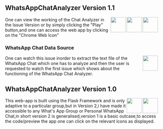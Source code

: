 ## WhatsAppChatAnalyzer Version 1.1


[<img align = right height = 50 width = 50 src = "https://edent.github.io/SuperTinyIcons/images/svg/github.svg">](https://github.com/mv1249/WhatsAppChatAnalyzer)

[<img align = right height = 50 width = 50 src = "https://www.vhv.rs/dpng/d/451-4511009_cool-chrome-transparent-custom-google-chrome-logo-hd.png">](https://analyzertoolforwhatsapp.herokuapp.com/)

[<img align = right height = 50 width = 50 src = https://cdn4.iconfinder.com/data/icons/social-media-and-logos-11/32/Logo_Youtube-512.png>](https://github.com/mv1249/WhatsAppChatAnalyzer/issues/1)
One can view the working of the Chat Analyzer in the Issue Version or by simply clicking the "Play" button,and one can access the web app by clicking on the "Chrome Web Icon"

### WhatsApp Chat Data Source

[<img align = right height = 50 width = 50 src = https://cdn4.iconfinder.com/data/icons/social-media-and-logos-11/32/Logo_Youtube-512.png>](https://github.com/mv1249/WhatsAppChatAnalyzer/issues/2)

One can watch this issue inorder to extract the text file of the WhatsApp Chat which one has to analyze and then the user is requested to watch the first issue which shows 
about the functioning of the WhatsApp Chat Analyzer.

## WhatsAppChatAnalyzer Version 1.0

[<img align = right height = 50 width = 50 src = "https://edent.github.io/SuperTinyIcons/images/svg/github.svg">](https://github.com/mv1249/WhatsappTextAnalysis)

[<img align = right height = 50 width = 50 src = "https://www.vhv.rs/dpng/d/451-4511009_cool-chrome-transparent-custom-google-chrome-logo-hd.png">](https://chatanalyzer.herokuapp.com/)

This web-app is built using the Flask Framework and is only adaptive to a particular group,but in Version 2,i have made it accessible to any What's App Group or Personal WhatsApp Chat,in short version 2 is generalised,version 1 is a basic outcase,to access the code/preview the app one can click on the relevant icons as displayed.
